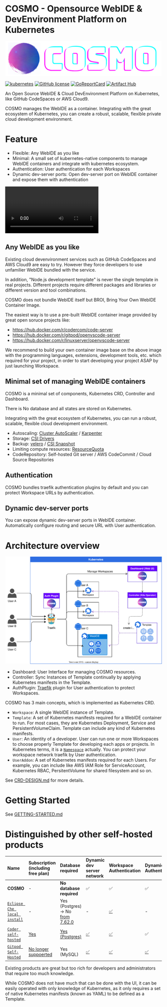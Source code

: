 # COSMO - Opensource WebIDE & DevEnvironment Platform on Kubernetes

<img src="https://raw.githubusercontent.com/cosmo-workspace/cosmo/main/logo/logo-with-name-small.png">

[![kubernetes](https://img.shields.io/badge/kubernetes-grey.svg?logo=Kubernetes)](https://kubernetes.io/)
[![GitHub license](https://img.shields.io/badge/license-MIT-blue.svg)](https://github.com/cosmo-workspace/cosmo/blob/main/LICENSE)
[![GoReportCard](https://img.shields.io/badge/go%20report-A+-brightgreen.svg?style=flat)](https://goreportcard.com/report/github.com/cosmo-workspace/cosmo)
[![Artifact Hub](https://img.shields.io/endpoint?url=https://artifacthub.io/badge/repository/cosmo)](https://artifacthub.io/packages/search?repo=cosmo)

An Open Source WebIDE & Cloud DevEnvironment Platform on Kubernetes, like GitHub CodeSpaces or AWS Cloud9.

COSMO manages the WebIDE as a container. Integrating with the great ecosystem of Kubernetes, you can create a robust, scalable, flexible private cloud development environment.

# Feature

- Flexible: Any WebIDE as you like
- Minimal: A small set of kubernetes-native components to manage WebIDE containers and integrate with kubernetes ecosystem.
- Authentication: User authentication for each Workspaces
- Dynamic dev-server ports: Open dev-server port on WebIDE container and expose them with authentication

<video src="https://github-production-user-asset-6210df.s3.amazonaws.com/48989258/265190584-8bfcbede-36bd-47be-a1e7-04e4d6326521.mp4"></video>

## Any WebIDE as you like

Existing cloud devenvironment services such as GitHub CodeSpaces and AWS Cloud9 are easy to try. However they force developers to use unfamilier WebIDE bundled with the service.

In addition, "Node.js development template" is never the single template in real projects. Different projects require different packages and libraries or different version and tool combinations.

COSMO does not bundle WebIDE itself but BROI, Bring Your Own WebIDE Container Image.

The easiest way is to use a pre-built WebIDE container image provided by great open soruce projects like: 
- https://hub.docker.com/r/codercom/code-server
- https://hub.docker.com/r/gitpod/openvscode-server
- https://hub.docker.com/r/linuxserver/openvscode-server

We recommend to build your own container image base on the above image with the programming languages, extensions, development tools, etc. which required for your project, in order to start developing your project ASAP by just launching Workspace.

## Minimal set of managing WebIDE containers
COSMO is a minimal set of components, Kubernetes CRD, Controller and Dashboard.

There is No database and all states are stored on Kubernetes.

Integrating with the great ecosystem of Kubernetes, you can run a robust, scalable, flexible cloud development environment.
- Autoscaling: [Cluster AutoScaler](https://github.com/kubernetes/autoscaler/tree/master/cluster-autoscaler) / [Karpenter](https://karpenter.sh/)
- Storage: [CSI Drivers](https://kubernetes-csi.github.io/docs/drivers.html)
- Backup: [velero](https://velero.io/) / [CSI Snapshot](https://kubernetes-csi.github.io/docs/snapshot-restore-feature.html)
- Limiting compute resources: [ResourceQuota](https://kubernetes.io/docs/concepts/policy/resource-quotas/)
- CodeRepository: Self-hosted Git server / AWS CodeCommit / Cloud Source Repositories

## Authentication
COSMO bundles traefik authentication plugins by default and you can protect Workspace URLs by authentication.



## Dynamic dev-server ports
You can expose dynamic dev-server ports in WebIDE container.
Automatically configure routing and secure URL with User authentication.


# Architecture overview

![architecture](assets/architecture.drawio.svg)

- Dashboard: User Interface for managing COSMO resources.
- Controller: Sync Instances of Template continually by applying Kubernetes manifests in the Template.
- AuthPlugin: [Traefik](https://traefik.io/) plugin for User authentication to protect Workspaces.

COSMO has 3 main concepts, which is implemented as Kubernetes CRD.

- `Workspace`: A single WebIDE instance of Template.
- `Template`: A set of Kubernetes manifests required for a WebIDE container to run. For most cases, they are Kubernetes Deployment, Service and PersistentVolumeClaim. Template can include any kind of Kubernetes manifests.
- `User`: An identity of a developer. User can run one or more Workspaces to choose properly Template for developing each apps or projects. In Kubernetes terms, it is a [`Namespace`](https://kubernetes.io/docs/concepts/overview/working-with-objects/namespaces/) actually. You can protect your workspace network traefik by User authentication.
- `UserAddon`: A set of Kubernetes manifests required for each Users. For example, you can include like AWS IAM Role for ServiceAccount, Kubernetes RBAC, PersitentVolume for shared filesystem and so on.

See [CRD-DESIGN.md](https://github.com/cosmo-workspace/cosmo/blob/main/docs/CRD-DESIGN.md) for more details.


# Getting Started

See [GETTING-STARTED.md](https://github.com/cosmo-workspace/cosmo/blob/main/docs/GETTING-STARTED.md)


# Distinguished by other self-hosted products

| Name | Subscription (including free plan) | Database required | Dynamic dev server network | Workspace Authentication | Dynamic Port Authentication | Custom WebIDE Image |
|:---|:---|:---|:---|:---|:---|:---|
| **COSMO** | - | **No database required** | ✅ | ✅ | ✅ | ✅ |
| [`Eclipse Che local install`](https://www.eclipse.org/che/) | - | Yes (Postgres) -> No [from 7.62.0](https://che.eclipseprojects.io/2023/03/20/@ilya.buziuk-decommissioning-postgresql-database.html) | - | [✅](https://www.eclipse.org/che/docs/che-7/administration-guide/authenticating-users/) | - | [✅ devfile](https://eclipse.dev/che/docs/stable/end-user-guide/devfile-introduction/) | 
| [`Coder self-hosted`](https://coder.com/) | [Yes](https://coder.com/pricing) | [Yes (Postgres)](https://coder.com/docs/v2/latest/about/architecture)| [✅](https://coder.com/docs/v2/latest/about/architecture#coderd) | [✅](https://coder.com/docs/v2/latest/admin/auth) | ✅ |
| [`Gitpod Self-Hosted`](https://www.gitpod.io/self-hosted) | [No longer suppoerted](https://www.gitpod.io/blog/introducing-gitpod-dedicated) | Yes (MySQL) | [✅](https://www.gitpod.io/docs/config-ports) | [✅](https://www.gitpod.io/docs/configure/authentication#authentication) | [✅](https://www.gitpod.io/docs/config-ports) | ✅ |

Existing products are great but too rich for developers and administrators that require too much knowledge.

While COSMO does not have much that can be done with the UI, it can be easily operated with only knowledge of Kubernetes, as it only requires a set of native Kubernetes manifests (known as YAML) to be defined as a Template.
